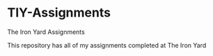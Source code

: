 # TIY-Assignments
The Iron Yard Assignments


This repository has all of my assignments completed at The Iron Yard
